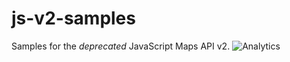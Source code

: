 js-v2-samples
=============

Samples for the *deprecated* JavaScript Maps API v2.
![Analytics](https://ga-beacon.appspot.com/UA-12846745-20/js-v2-samples/readme?pixel)

